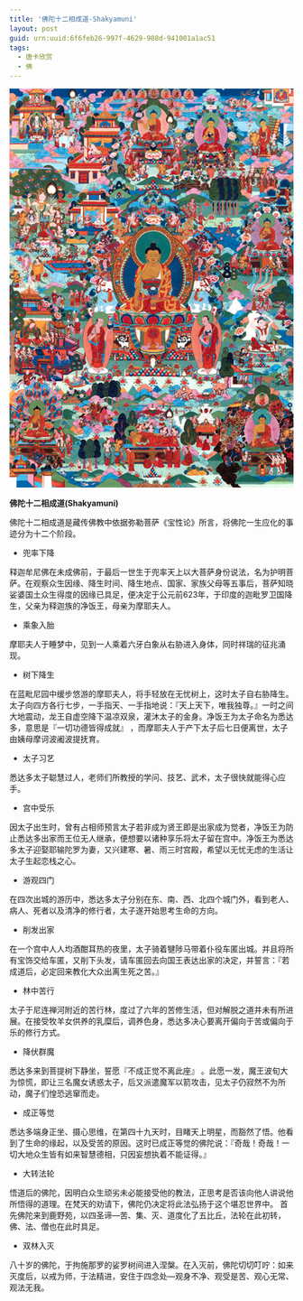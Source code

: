 ```yaml
---
title: '佛陀十二相成道-Shakyamuni'
layout: post
guid: urn:uuid:6f6feb26-997f-4629-908d-941001a1ac51
tags:
  - 唐卡欣赏
  - 佛
---
```



[![YamdrokTso](/media/files/2006/09/12/Shakyamuni.jpg)](https://bolg-1257385283.cos.ap-chengdu.myqcloud.com/2006/09/12/Shakyamuni.jpg)

**佛陀十二相成道(Shakyamuni)**

佛陀十二相成道是藏传佛教中依据弥勒菩萨《宝性论》所言，将佛陀一生应化的事迹分为十二个阶段。

*  兜率下降

释迦牟尼佛在未成佛前，于最后一世生于兜率天上以大菩萨身份说法，名为护明菩萨。在观察众生因缘、降生时间、降生地点、国家、家族父母等五事后，菩萨知晓娑婆国土众生得度的因缘已具足，便决定于公元前623年，于印度的迦毗罗卫国降生，父亲为释迦族的净饭王，母亲为摩耶夫人。

*  乘象入胎

摩耶夫人于睡梦中，见到一人乘着六牙白象从右胁进入身体，同时祥瑞的征兆涌现。

*  树下降生

在蓝毗尼园中缓步悠游的摩耶夫人，将手轻放在无忧树上，这时太子自右胁降生。太子向四方各行七步，一手指天、一手指地说：『天上天下，唯我独尊。』一时之间大地震动，龙王自虚空降下温凉双泉，灌沐太子的金身。净饭王为太子命名为悉达多，意思是『一切功德皆得成就』 ，而摩耶夫人于产下太子后七日便离世，太子由姨母摩诃波阇波提抚育。

*  太子习艺

悉达多太子聪慧过人，老师们所教授的学问、技艺、武术，太子很快就能得心应手。

*  宫中受乐

因太子出生时，曾有占相师预言太子若非成为贤王即是出家成为觉者，净饭王为防止悉达多出家而王位无人继承，便想要以诸种享乐将太子留在宫中。净饭王为悉达多太子迎娶耶输陀罗为妻，又兴建寒、暑、雨三时宫殿，希望以无忧无虑的生活让太子生起恋栈之心。

*  游观四门

在四次出城的游历中，悉达多太子分别在东、南、西、北四个城门外，看到老人、病人、死者以及清净的修行者，太子遂开始思考生命的方向。

*  削发出家

在一个宫中人人均酒酣耳热的夜里，太子骑着犍陟马带着仆役车匿出城。并且将所有宝饰交给车匿，又削下头发，请车匿回去向国王表达出家的决定，并誓言：『若成道后，必定回来教化大众出离生死之苦。』

*  林中苦行

太子于尼连禅河附近的苦行林，度过了六年的苦修生活，但对解脱之道并未有所进展。在接受牧羊女供养的乳糜后，调养色身，悉达多决心要离开偏向于苦或偏向于乐的修行方式。

*  降伏群魔

悉达多来到菩提树下静坐，誓愿『不成正觉不离此座』 。此愿一发，魔王波旬大为惊慌，即让三名魔女诱惑太子，后又派遣魔军以箭攻击，见太子仍寂然不为所动，魔子们惶恐逃窜而走。

*  成正等觉

悉达多端身正坐、摄心思维，在第四十九天时，目睹天上明星，而豁然了悟。他看到了生命的缘起，以及受苦的原因。这时已成正等觉的佛陀说：『奇哉！奇哉！一切大地众生皆有如来智慧德相，只因妄想执着不能证得。』

*  大转法轮

悟道后的佛陀，因明白众生顽劣未必能接受他的教法，正思考是否该向他人讲说他所悟得的道理。在梵天的劝请下，佛陀仍决定将此法弘扬于这个堪忍世界中。 首先佛陀来到鹿野苑，以四圣谛—苦、集、灭、道度化了五比丘，法轮在此初转，佛、法、僧也在此时具足。

*  双林入灭

八十岁的佛陀，于拘施那罗的娑罗树间进入涅槃。在入灭前，佛陀切切叮咛：如来灭度后，以戒为师，于法精进，安住于四念处—观身不净、观受是苦、观心无常、观法无我。